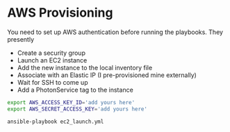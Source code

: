 # AWS Provisioning

You need to set up AWS authentication before running the playbooks. They presently

- Create a security group
- Launch an EC2 instance
- Add the new instance to the local inventory file
- Associate with an Elastic IP (I pre-provisioned mine externally)
- Wait for SSH to come up
- Add a PhotonService tag to the instance
 
```bash
export AWS_ACCESS_KEY_ID='add yours here'
export AWS_SECRET_ACCESS_KEY='add yours here'

ansible-playbook ec2_launch.yml
```
